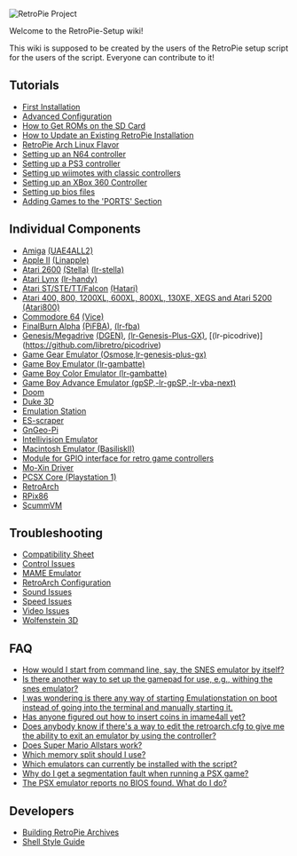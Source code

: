 ![RetroPie Project](https://lh3.googleusercontent.com/csSW5omKXfWIT_xAJ52LxVYojCj3aXUBR1EjfR1oXUU=w589-h207-p-no)

Welcome to the RetroPie-Setup wiki!

This wiki is supposed to be created by the users of the RetroPie setup script for the users of the script. Everyone can contribute to it!

## Tutorials
* [First Installation](https://github.com/petrockblog/RetroPie-Setup/wiki/First-Installation)
* [Advanced Configuration](https://github.com/petrockblog/RetroPie-Setup/wiki/Advanced-Configuration)
* [How to Get ROMs on the SD Card](https://github.com/petrockblog/RetroPie-Setup/wiki/How-to-get-ROMs-on-the-SD-card)
* [How to Update an Existing RetroPie Installation](https://github.com/petrockblog/RetroPie-Setup/wiki/How-to-Update-an-Existing-RetroPie-Installation)
* [RetroPie Arch Linux Flavor](https://github.com/petrockblog/RetroPie-Setup/wiki/RetroPie-Arch-Linux-Flavor)
* [Setting up an N64 controller](https://github.com/petrockblog/RetroPie-Setup/wiki/Setting-up-an-N64-controller)
* [Setting up a PS3 controller](https://github.com/petrockblog/RetroPie-Setup/wiki/Setting-up-a-PS3-controller)
* [Setting up wiimotes with classic controllers](https://github.com/petrockblog/RetroPie-Setup/wiki/Wiimotes-with-classic-controllers)
* [Setting up an XBox 360 Controller](https://github.com/petrockblog/RetroPie-Setup/wiki/Setting-up-the-XBox360-controller)
* [Setting up bios files](https://github.com/petrockblog/RetroPie-Setup/wiki/BIOS-setup-for-RetroPie)
* [Adding Games to the 'PORTS' Section](https://github.com/petrockblog/RetroPie-Setup/wiki/Adding-software-to-Ports)

## Individual Components
* [Amiga](https://github.com/petrockblog/RetroPie-Setup/wiki/Amiga) [(UAE4ALL2)](https://github.com/joolswills/uae4all2)
* [Apple II](https://github.com/petrockblog/RetroPie-Setup/wiki/Apple-II) [(Linapple)](http://sourceforge.net/projects/linapple/)
* [Atari 2600](https://github.com/petrockblog/RetroPie-Setup/wiki/Atari-2600) [(Stella)](http://stella.sourceforge.net/) [(lr-stella)](https://github.com/libretro/stella-libretro)
* [Atari Lynx](https://github.com/petrockblog/RetroPie-Setup/wiki/Atari-Lynx) [(lr-handy)](https://github.com/libretro/libretro-handy)
* [Atari ST/STE/TT/Falcon](https://github.com/petrockblog/RetroPie-Setup/wiki/Atari-ST-STE-TT-Falcon) [(Hatari)](http://hatari.tuxfamily.org/)
* [Atari 400, 800, 1200XL, 600XL, 800XL, 130XE, XEGS and Atari 5200](https://github.com/petrockblog/RetroPie-Setup/wiki/Atari-800-and-5200) [(Atari800)](http://atari800.sourceforge.net/)
* [Commodore 64](https://github.com/petrockblog/RetroPie-Setup/wiki/Commodore-64) [(Vice)](http://vice-emu.sourceforge.net/)
* [FinalBurn Alpha](https://github.com/petrockblog/RetroPie-Setup/wiki/FinalBurn-Alpha) [(PiFBA)](http://sourceforge.net/projects/pifba/), [(lr-fba)](https://github.com/libretro/fba-libretro)
* [Genesis/Megadrive](https://github.com/petrockblog/RetroPie-Setup/wiki/Genesis-Megadrive) [(DGEN)](http://dgen.sourceforge.net/), [(lr-Genesis-Plus-GX)](https://github.com/libretro/Genesis-Plus-GX), [(lr-picodrive)] (https://github.com/libretro/picodrive)
* [Game Gear Emulator (Osmose,lr-genesis-plus-gx)](https://github.com/petrockblog/RetroPie-Setup/wiki/Game-Gear-Emulator-(Osmose))
* [Game Boy Emulator (lr-gambatte)](https://github.com/petrockblog/RetroPie-Setup/wiki/Game-Boy-Emulator-(lr-gambatte))
* [Game Boy Color Emulator (lr-gambatte)](https://github.com/petrockblog/RetroPie-Setup/wiki/Game-Boy-Color-(lr-gambatte))
* [Game Boy Advance Emulator (gpSP,-lr-gpSP,-lr-vba-next)](https://github.com/petrockblog/RetroPie-Setup/wiki/Game-Boy-Advance-Emulator-(gpSP,-lr-gpSP,-lr-vba-next))
* [Doom](https://github.com/petrockblog/RetroPie-Setup/wiki/PRBoom---Doom-Emulator)
* [Duke 3D](https://github.com/petrockblog/RetroPie-Setup/wiki/Duke-3D-Troubleshooting)
* [Emulation Station](https://github.com/petrockblog/RetroPie-Setup/wiki/EmulationStation)
* [ES-scraper](https://github.com/petrockblog/RetroPie-Setup/wiki/ES-scraper)
* [GnGeo-Pi](https://github.com/petrockblog/RetroPie-Setup/wiki/GnGeo-Pi)
* [Intellivision Emulator](https://github.com/petrockblog/RetroPie-Setup/wiki/Intellivision-Emulator)
* [Macintosh Emulator (BasiliskII)](https://github.com/petrockblog/RetroPie-Setup/wiki/BasiliskII)
* [Module for GPIO interface for retro game controllers](https://github.com/petrockblog/RetroPie-Setup/wiki/Module-for-GPIO-interface-for-retro-game-controllers)
* [Mo-Xin Driver](https://github.com/petrockblog/RetroPie-Setup/wiki/Troubles-with-the-Xin-Mo-Controller)
* [PCSX Core (Playstation 1)](https://github.com/petrockblog/RetroPie-Setup/wiki/PCSX-Core-Playstation-1)
* [RetroArch](https://github.com/petrockblog/RetroPie-Setup/wiki/RetroArch)
* [RPix86](https://github.com/petrockblog/RetroPie-Setup/wiki/RPix86)
* [ScummVM](https://github.com/petrockblog/RetroPie-Setup/wiki/ScummVM)

## Troubleshooting
* [Compatibility Sheet](https://github.com/petrockblog/RetroPie-Setup/wiki/Compatibility-Sheet)
* [Control Issues](https://github.com/petrockblog/RetroPie-Setup/wiki/Control-Issues)
* [MAME Emulator](https://github.com/petrockblog/RetroPie-Setup/wiki/iMAME4All)
* [RetroArch Configuration](https://github.com/petrockblog/RetroPie-Setup/wiki/RetroArch-Configuration)
* [Sound Issues](https://github.com/petrockblog/RetroPie-Setup/wiki/Sound-Issues)
* [Speed Issues](https://github.com/petrockblog/RetroPie-Setup/wiki/Speed-Issues)
* [Video Issues](https://github.com/petrockblog/RetroPie-Setup/wiki/Video-Issues)
* [Wolfenstein 3D](https://github.com/petrockblog/RetroPie-Setup/wiki/Wolfenstein-3D-Troubleshooting)

## FAQ

* [How would I start from command line, say, the SNES emulator by itself?](https://github.com/petrockblog/RetroPie-Setup/wiki/How-would-I-start-from-command-line,-say,-the-SNES-emulator-by-itself%3F)
* [Is there another way to set up the gamepad for use, e.g., withing the snes emulator?](https://github.com/petrockblog/RetroPie-Setup/wiki/Is-there-another-way-to-set-up-the-gamepad-for-use,-e.g.,-withing-the-snes-emulator%3F)
* [I was wondering is there any way of starting Emulationstation on boot instead of going into the terminal and manually starting it.](https://github.com/petrockblog/RetroPie-Setup/wiki/I-was-wondering-is-there-any-way-of-starting-Emulationstation-on-boot-instead-of-going-into-the-terminal-and-manually-starting-it.)
* [Has anyone figured out how to insert coins in imame4all yet?](https://github.com/petrockblog/RetroPie-Setup/wiki/Has-anyone-figured-out-how-to-insert-coins-in-imame4all-yet%3F)
* [Does anybody know if there's a way to edit the retroarch.cfg to give me the ability to exit an emulator by using the controller?](https://github.com/petrockblog/RetroPie-Setup/wiki/Does-anybody-know-if-there%27s-a-way-to-edit-the-retroarch.cfg-to-give-me-the-ability-to-exit-an-emulator-by-using-the-controller%3F)
* [Does Super Mario Allstars work?](https://github.com/petrockblog/RetroPie-Setup/wiki/Does-Super-Mario-All-Stars-work%3F)
* [Which memory split should I use?](https://github.com/petrockblog/RetroPie-Setup/wiki/Which-memory-split-should-I-use%3F)
* [Which emulators can currently be installed with the script?](https://github.com/petrockblog/RetroPie-Setup/wiki/Supported-Systems-Emulators)
* [Why do I get a segmentation fault when running a PSX game?](https://github.com/petrockblog/RetroPie-Setup/wiki/Why-do-I-get-a-segmentation-fault-when-running-a-PSX-game%3F)
* [The PSX emulator reports no BIOS found. What do I do?](https://github.com/petrockblog/RetroPie-Setup/wiki/The-PSX-emulator-reports-no-BIOS-found.-What-do-I-do%3F)

## Developers

 * [Building RetroPie Archives](https://github.com/petrockblog/RetroPie-Setup/wiki/Building-RetroPie-Archives)
 * [Shell Style Guide](https://github.com/petrockblog/RetroPie-Setup/wiki/Shell-Style-Guide)